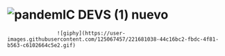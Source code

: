 # ![pandemIC DEVS (1) nuevo](https://user-images.githubusercontent.com/125067457/221679423-fb44ecbf-49b1-4b7d-af24-d5113d4e7c41.png)
                    ![giphy](https://user-images.githubusercontent.com/125067457/221681038-44c16bc2-fbdc-4f81-b563-c6102664c5e2.gif)


                     
